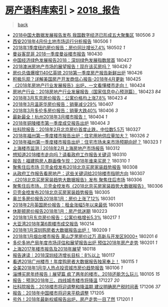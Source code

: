[房产语料库索引](../../README.md)  > [2018_报告](2018_报告.md)
====
> [back](../README.md)

- [2018中国大数据发展报告发布 我国数字经济已形成五大聚集区](http://jkwz.applinzi.com/ittc/7100010396914287623.html#2018%E4%B8%AD%E5%9B%BD%E5%A4%A7%E6%95%B0%E6%8D%AE%E5%8F%91%E5%B1%95%E6%8A%A5%E5%91%8A%E5%8F%91%E5%B8%83+%E6%88%91%E5%9B%BD%E6%95%B0%E5%AD%97%E7%BB%8F%E6%B5%8E%E5%B7%B2%E5%BD%A2%E6%88%90%E4%BA%94%E5%A4%A7%E8%81%9A%E9%9B%86%E5%8C%BA) 180506 *3* 
- [西安2018年4月份土地市场运行分析报告](http://jkwz.applinzi.com/ittc/7099924798438376464.html#%E8%A5%BF%E5%AE%892018%E5%B9%B44%E6%9C%88%E4%BB%BD%E5%9C%9F%E5%9C%B0%E5%B8%82%E5%9C%BA%E8%BF%90%E8%A1%8C%E5%88%86%E6%9E%90%E6%8A%A5%E5%91%8A) 180506 *1* 
- [2018年1季度纽约房价报告：房价同比增长7.4%](http://jkwz.applinzi.com/ittc/7098266129359438855.html#2018%E5%B9%B41%E5%AD%A3%E5%BA%A6%E7%BA%BD%E7%BA%A6%E6%88%BF%E4%BB%B7%E6%8A%A5%E5%91%8A%EF%BC%9A%E6%88%BF%E4%BB%B7%E5%90%8C%E6%AF%94%E5%A2%9E%E9%95%BF7.4%25) 180502 *1* 
- [曼谷客昆哥 2018一季度曼谷楼市报告](http://jkwz.applinzi.com/ittc/7097786980794631184.html#%E6%9B%BC%E8%B0%B7%E5%AE%A2%E6%98%86%E5%93%A5+2018%E4%B8%80%E5%AD%A3%E5%BA%A6%E6%9B%BC%E8%B0%B7%E6%A5%BC%E5%B8%82%E6%8A%A5%E5%91%8A) 180430  
- [中国经济绿色发展报告2018：深圳绿色发展指数居首](http://jkwz.applinzi.com/ittc/7096561696741262342.html#%E4%B8%AD%E5%9B%BD%E7%BB%8F%E6%B5%8E%E7%BB%BF%E8%89%B2%E5%8F%91%E5%B1%95%E6%8A%A5%E5%91%8A2018%EF%BC%9A%E6%B7%B1%E5%9C%B3%E7%BB%BF%E8%89%B2%E5%8F%91%E5%B1%95%E6%8C%87%E6%95%B0%E5%B1%85%E9%A6%96) 180427  
- [2018澳洲房地产市场的展望报告！现在该买房吗？](http://jkwz.applinzi.com/ittc/7096379049406628870.html#2018%E6%BE%B3%E6%B4%B2%E6%88%BF%E5%9C%B0%E4%BA%A7%E5%B8%82%E5%9C%BA%E7%9A%84%E5%B1%95%E6%9C%9B%E6%8A%A5%E5%91%8A%EF%BC%81%E7%8E%B0%E5%9C%A8%E8%AF%A5%E4%B9%B0%E6%88%BF%E5%90%97%EF%BC%9F) 180426 *2* 
- [房价总值爆增1140亿英镑 2018第一季度房产报告新鲜出炉](http://jkwz.applinzi.com/ittc/7096028236989596689.html#%E6%88%BF%E4%BB%B7%E6%80%BB%E5%80%BC%E7%88%86%E5%A2%9E1140%E4%BA%BF%E8%8B%B1%E9%95%91+2018%E7%AC%AC%E4%B8%80%E5%AD%A3%E5%BA%A6%E6%88%BF%E4%BA%A7%E6%8A%A5%E5%91%8A%E6%96%B0%E9%B2%9C%E5%87%BA%E7%82%89) 180426  
- [积极乐观？详解美国房产开发商信心报告-2018年4月更新](http://jkwz.applinzi.com/ittc/7096044242931811339.html#%E7%A7%AF%E6%9E%81%E4%B9%90%E8%A7%82%EF%BC%9F%E8%AF%A6%E8%A7%A3%E7%BE%8E%E5%9B%BD%E6%88%BF%E4%BA%A7%E5%BC%80%E5%8F%91%E5%95%86%E4%BF%A1%E5%BF%83%E6%8A%A5%E5%91%8A-2018%E5%B9%B44%E6%9C%88%E6%9B%B4%E6%96%B0) 180425  
- [《2018年房地产行业发展报告》出炉，一文看懂楼市走向！](http://jkwz.applinzi.com/ittc/7095687277466616848.html#%E3%80%8A2018%E5%B9%B4%E6%88%BF%E5%9C%B0%E4%BA%A7%E8%A1%8C%E4%B8%9A%E5%8F%91%E5%B1%95%E6%8A%A5%E5%91%8A%E3%80%8B%E5%87%BA%E7%82%89%EF%BC%8C%E4%B8%80%E6%96%87%E7%9C%8B%E6%87%82%E6%A5%BC%E5%B8%82%E8%B5%B0%E5%90%91%EF%BC%81) 180424  
- [房地产行业：2018房地产行业发展报告（国家信息中心预测篇）](http://jkwz.applinzi.com/ittc/7095174466353234961.html#%E6%88%BF%E5%9C%B0%E4%BA%A7%E8%A1%8C%E4%B8%9A%EF%BC%9A2018%E6%88%BF%E5%9C%B0%E4%BA%A7%E8%A1%8C%E4%B8%9A%E5%8F%91%E5%B1%95%E6%8A%A5%E5%91%8A%EF%BC%88%E5%9B%BD%E5%AE%B6%E4%BF%A1%E6%81%AF%E4%B8%AD%E5%BF%83%E9%A2%84%E6%B5%8B%E7%AF%87%EF%BC%89) 180423 *84* 
- [2018年3月东京房价报告：公寓价格均上涨7.8%](http://jkwz.applinzi.com/ittc/7094829599966102544.html#2018%E5%B9%B43%E6%9C%88%E4%B8%9C%E4%BA%AC%E6%88%BF%E4%BB%B7%E6%8A%A5%E5%91%8A%EF%BC%9A%E5%85%AC%E5%AF%93%E4%BB%B7%E6%A0%BC%E5%9D%87%E4%B8%8A%E6%B6%A87.8%25) 180423 *4* 
- [2018年3月温哥华房价报告：销量减少29%](http://jkwz.applinzi.com/ittc/7088964856416044042.html#2018%E5%B9%B43%E6%9C%88%E6%B8%A9%E5%93%A5%E5%8D%8E%E6%88%BF%E4%BB%B7%E6%8A%A5%E5%91%8A%EF%BC%9A%E9%94%80%E9%87%8F%E5%87%8F%E5%B0%9129%25) 180407  
- [2018年3月多伦多房价报告：销量大跌40%](http://jkwz.applinzi.com/ittc/7088623730282726417.html#2018%E5%B9%B43%E6%9C%88%E5%A4%9A%E4%BC%A6%E5%A4%9A%E6%88%BF%E4%BB%B7%E6%8A%A5%E5%91%8A%EF%BC%9A%E9%94%80%E9%87%8F%E5%A4%A7%E8%B7%8C40%25) 180406 *3* 
- [最新最全！杭州2018年3月楼市报告！](http://jkwz.applinzi.com/ittc/7088069947865695238.html#%E6%9C%80%E6%96%B0%E6%9C%80%E5%85%A8%EF%BC%81%E6%9D%AD%E5%B7%9E2018%E5%B9%B43%E6%9C%88%E6%A5%BC%E5%B8%82%E6%8A%A5%E5%91%8A%EF%BC%81) 180404 *1* 
- [2018年铜陵楼市第一季度成交报告出炉](http://jkwz.applinzi.com/ittc/7088040089810912262.html#2018%E5%B9%B4%E9%93%9C%E9%99%B5%E6%A5%BC%E5%B8%82%E7%AC%AC%E4%B8%80%E5%AD%A3%E5%BA%A6%E6%88%90%E4%BA%A4%E6%8A%A5%E5%91%8A%E5%87%BA%E7%82%89) 180404 *3* 
- [社科院报告：2018年2月北京房价首度止跌，中位数5.5万](http://jkwz.applinzi.com/ittc/7085161478602884113.html#%E7%A4%BE%E7%A7%91%E9%99%A2%E6%8A%A5%E5%91%8A%EF%BC%9A2018%E5%B9%B42%E6%9C%88%E5%8C%97%E4%BA%AC%E6%88%BF%E4%BB%B7%E9%A6%96%E5%BA%A6%E6%AD%A2%E8%B7%8C%EF%BC%8C%E4%B8%AD%E4%BD%8D%E6%95%B05.5%E4%B8%87) 180327  
- [2018年福州第一季度楼市报告出炉：住宅用地供应量加大？](http://jkwz.applinzi.com/ittc/7084790285974635526.html#2018%E5%B9%B4%E7%A6%8F%E5%B7%9E%E7%AC%AC%E4%B8%80%E5%AD%A3%E5%BA%A6%E6%A5%BC%E5%B8%82%E6%8A%A5%E5%91%8A%E5%87%BA%E7%82%89%EF%BC%9A%E4%BD%8F%E5%AE%85%E7%94%A8%E5%9C%B0%E4%BE%9B%E5%BA%94%E9%87%8F%E5%8A%A0%E5%A4%A7%EF%BC%9F) 180326 *2* 
- [2018年福州第一季度楼市报告出炉：住宅市场未来市场预期向好？](http://jkwz.applinzi.com/ittc/7083652940026086417.html#2018%E5%B9%B4%E7%A6%8F%E5%B7%9E%E7%AC%AC%E4%B8%80%E5%AD%A3%E5%BA%A6%E6%A5%BC%E5%B8%82%E6%8A%A5%E5%91%8A%E5%87%BA%E7%82%89%EF%BC%9A%E4%BD%8F%E5%AE%85%E5%B8%82%E5%9C%BA%E6%9C%AA%E6%9D%A5%E5%B8%82%E5%9C%BA%E9%A2%84%E6%9C%9F%E5%90%91%E5%A5%BD%EF%BC%9F) 180323 *1* 
- [上海楼市监测 | 2018年2月上海房地产市场报告](http://jkwz.applinzi.com/ittc/7079637142357935120.html#%E4%B8%8A%E6%B5%B7%E6%A5%BC%E5%B8%82%E7%9B%91%E6%B5%8B+%7C+2018%E5%B9%B42%E6%9C%88%E4%B8%8A%E6%B5%B7%E6%88%BF%E5%9C%B0%E4%BA%A7%E5%B8%82%E5%9C%BA%E6%8A%A5%E5%91%8A) 180312  
- [想知道2018楼市走向吗？请看政府工作报告关键词](http://jkwz.applinzi.com/ittc/7078750697506210826.html#%E6%83%B3%E7%9F%A5%E9%81%932018%E6%A5%BC%E5%B8%82%E8%B5%B0%E5%90%91%E5%90%97%EF%BC%9F%E8%AF%B7%E7%9C%8B%E6%94%BF%E5%BA%9C%E5%B7%A5%E4%BD%9C%E6%8A%A5%E5%91%8A%E5%85%B3%E9%94%AE%E8%AF%8D) 180310  
- [报告！福建购房人群画像乍现：2018年谁来买房？](http://jkwz.applinzi.com/ittc/7078629505696793606.html#%E6%8A%A5%E5%91%8A%EF%BC%81%E7%A6%8F%E5%BB%BA%E8%B4%AD%E6%88%BF%E4%BA%BA%E7%BE%A4%E7%94%BB%E5%83%8F%E4%B9%8D%E7%8E%B0%EF%BC%9A2018%E5%B9%B4%E8%B0%81%E6%9D%A5%E4%B9%B0%E6%88%BF%EF%BC%9F) 180310 *1* 
- [聚焦住后市场 贝壳金控发布2018北京买房家装趋势报告](http://jkwz.applinzi.com/ittc/7078164174960329735.html#%E8%81%9A%E7%84%A6%E4%BD%8F%E5%90%8E%E5%B8%82%E5%9C%BA+%E8%B4%9D%E5%A3%B3%E9%87%91%E6%8E%A7%E5%8F%91%E5%B8%832018%E5%8C%97%E4%BA%AC%E4%B9%B0%E6%88%BF%E5%AE%B6%E8%A3%85%E8%B6%8B%E5%8A%BF%E6%8A%A5%E5%91%8A) 180308  
- [从政府工作报告看房地产：这些关键词给2018楼市指明方向](http://jkwz.applinzi.com/ittc/7077650380848890896.html#%E4%BB%8E%E6%94%BF%E5%BA%9C%E5%B7%A5%E4%BD%9C%E6%8A%A5%E5%91%8A%E7%9C%8B%E6%88%BF%E5%9C%B0%E4%BA%A7%EF%BC%9A%E8%BF%99%E4%BA%9B%E5%85%B3%E9%94%AE%E8%AF%8D%E7%BB%992018%E6%A5%BC%E5%B8%82%E6%8C%87%E6%98%8E%E6%96%B9%E5%90%91) 180307  
- [《2018北京买房家装趋势大数据报告》发布 聚焦住后市场](http://jkwz.applinzi.com/ittc/7077419083631166474.html#%E3%80%8A2018%E5%8C%97%E4%BA%AC%E4%B9%B0%E6%88%BF%E5%AE%B6%E8%A3%85%E8%B6%8B%E5%8A%BF%E5%A4%A7%E6%95%B0%E6%8D%AE%E6%8A%A5%E5%91%8A%E3%80%8B%E5%8F%91%E5%B8%83+%E8%81%9A%E7%84%A6%E4%BD%8F%E5%90%8E%E5%B8%82%E5%9C%BA) 180306  
- [聚焦住后市场，贝壳金控发布《2018北京买房家装趋势大数据报告》](http://jkwz.applinzi.com/ittc/7077337062489719818.html#%E8%81%9A%E7%84%A6%E4%BD%8F%E5%90%8E%E5%B8%82%E5%9C%BA%EF%BC%8C%E8%B4%9D%E5%A3%B3%E9%87%91%E6%8E%A7%E5%8F%91%E5%B8%83%E3%80%8A2018%E5%8C%97%E4%BA%AC%E4%B9%B0%E6%88%BF%E5%AE%B6%E8%A3%85%E8%B6%8B%E5%8A%BF%E5%A4%A7%E6%95%B0%E6%8D%AE%E6%8A%A5%E5%91%8A%E3%80%8B) 180306  
- [贝壳金控发布2018北京买房家装趋势报告](http://jkwz.applinzi.com/ittc/7077084030581605386.html#%E8%B4%9D%E5%A3%B3%E9%87%91%E6%8E%A7%E5%8F%91%E5%B8%832018%E5%8C%97%E4%BA%AC%E4%B9%B0%E6%88%BF%E5%AE%B6%E8%A3%85%E8%B6%8B%E5%8A%BF%E6%8A%A5%E5%91%8A) 180305  
- [奥兰多房价报告2018年1月：房价上涨了12%](http://jkwz.applinzi.com/ittc/7075459459071869969.html#%E5%A5%A5%E5%85%B0%E5%A4%9A%E6%88%BF%E4%BB%B7%E6%8A%A5%E5%91%8A2018%E5%B9%B41%E6%9C%88%EF%BC%9A%E6%88%BF%E4%BB%B7%E4%B8%8A%E6%B6%A8%E4%BA%8612%25) 180301  
- [2018年2月英国房价报告：租金涨幅5年以来最低](http://jkwz.applinzi.com/ittc/7075455122304140295.html#2018%E5%B9%B42%E6%9C%88%E8%8B%B1%E5%9B%BD%E6%88%BF%E4%BB%B7%E6%8A%A5%E5%91%8A%EF%BC%9A%E7%A7%9F%E9%87%91%E6%B6%A8%E5%B9%855%E5%B9%B4%E4%BB%A5%E6%9D%A5%E6%9C%80%E4%BD%8E) 180301  
- [休斯顿房价报告2018年1月：房产低迷期](http://jkwz.applinzi.com/ittc/7073306186118333447.html#%E4%BC%91%E6%96%AF%E9%A1%BF%E6%88%BF%E4%BB%B7%E6%8A%A5%E5%91%8A2018%E5%B9%B41%E6%9C%88%EF%BC%9A%E6%88%BF%E4%BA%A7%E4%BD%8E%E8%BF%B7%E6%9C%9F) 180223  
- [2018年1月东京房价报告：公寓价格增长5.3%](http://jkwz.applinzi.com/ittc/7070799133898441738.html#2018%E5%B9%B41%E6%9C%88%E4%B8%9C%E4%BA%AC%E6%88%BF%E4%BB%B7%E6%8A%A5%E5%91%8A%EF%BC%9A%E5%85%AC%E5%AF%93%E4%BB%B7%E6%A0%BC%E5%A2%9E%E9%95%BF5.3%25) 180217 *1* 
- [大亚湾2018年第6周楼市成交报告](http://jkwz.applinzi.com/ittc/7069824543516787723.html#%E5%A4%A7%E4%BA%9A%E6%B9%BE2018%E5%B9%B4%E7%AC%AC6%E5%91%A8%E6%A5%BC%E5%B8%82%E6%88%90%E4%BA%A4%E6%8A%A5%E5%91%8A) 180214  
- [2018年1月深圳购房者大数据报告出炉！](http://jkwz.applinzi.com/ittc/7068115726953350155.html#2018%E5%B9%B41%E6%9C%88%E6%B7%B1%E5%9C%B3%E8%B4%AD%E6%88%BF%E8%80%85%E5%A4%A7%E6%95%B0%E6%8D%AE%E6%8A%A5%E5%91%8A%E5%87%BA%E7%82%89%EF%BC%81) 180209 *1* 
- [2018年1月烟台楼市报告 莱山芝罘房价过万 高新与开发区9000+](http://jkwz.applinzi.com/ittc/7065160487858078731.html#2018%E5%B9%B41%E6%9C%88%E7%83%9F%E5%8F%B0%E6%A5%BC%E5%B8%82%E6%8A%A5%E5%91%8A+%E8%8E%B1%E5%B1%B1%E8%8A%9D%E7%BD%98%E6%88%BF%E4%BB%B7%E8%BF%87%E4%B8%87+%E9%AB%98%E6%96%B0%E4%B8%8E%E5%BC%80%E5%8F%91%E5%8C%BA9000%2B) 180201 *6* 
- [多伦多地产局年度市场评估和展望报告出炉 预估2018年房产走势](http://jkwz.applinzi.com/ittc/7065158774619112465.html#%E5%A4%9A%E4%BC%A6%E5%A4%9A%E5%9C%B0%E4%BA%A7%E5%B1%80%E5%B9%B4%E5%BA%A6%E5%B8%82%E5%9C%BA%E8%AF%84%E4%BC%B0%E5%92%8C%E5%B1%95%E6%9C%9B%E6%8A%A5%E5%91%8A%E5%87%BA%E7%82%89+%E9%A2%84%E4%BC%B02018%E5%B9%B4%E6%88%BF%E4%BA%A7%E8%B5%B0%E5%8A%BF) 180201 *1* 
- [上海2017年楼市报告及2018年展望](http://jkwz.applinzi.com/ittc/7059962033447896070.html#%E4%B8%8A%E6%B5%B72017%E5%B9%B4%E6%A5%BC%E5%B8%82%E6%8A%A5%E5%91%8A%E5%8F%8A2018%E5%B9%B4%E5%B1%95%E6%9C%9B) 180118  
- [报告速读｜2018深圳经济增长目标：8%以上](http://jkwz.applinzi.com/ittc/7059519494035080209.html#%E6%8A%A5%E5%91%8A%E9%80%9F%E8%AF%BB%EF%BD%9C2018%E6%B7%B1%E5%9C%B3%E7%BB%8F%E6%B5%8E%E5%A2%9E%E9%95%BF%E7%9B%AE%E6%A0%87%EF%BC%9A8%25%E4%BB%A5%E4%B8%8A) 180117  
- [看透2018广州楼市！年度购房者大数据报告独家奉上！](http://jkwz.applinzi.com/ittc/7058889518281655307.html#%E7%9C%8B%E9%80%8F2018%E5%B9%BF%E5%B7%9E%E6%A5%BC%E5%B8%82%EF%BC%81%E5%B9%B4%E5%BA%A6%E8%B4%AD%E6%88%BF%E8%80%85%E5%A4%A7%E6%95%B0%E6%8D%AE%E6%8A%A5%E5%91%8A%E7%8B%AC%E5%AE%B6%E5%A5%89%E4%B8%8A%EF%BC%81) 180115 *1* 
- [全美2018年1月华人热点投资城市房价趋势报告](http://jkwz.applinzi.com/ittc/7055309705415492625.html#%E5%85%A8%E7%BE%8E2018%E5%B9%B41%E6%9C%88%E5%8D%8E%E4%BA%BA%E7%83%AD%E7%82%B9%E6%8A%95%E8%B5%84%E5%9F%8E%E5%B8%82%E6%88%BF%E4%BB%B7%E8%B6%8B%E5%8A%BF%E6%8A%A5%E5%91%8A) 180106 *1* 
- [淄博买房年终报告丨展望篇 疯了两年的楼市，2018还能怎么玩儿](http://jkwz.applinzi.com/ittc/7055122309965153296.html#%E6%B7%84%E5%8D%9A%E4%B9%B0%E6%88%BF%E5%B9%B4%E7%BB%88%E6%8A%A5%E5%91%8A%E4%B8%A8%E5%B1%95%E6%9C%9B%E7%AF%87+%E7%96%AF%E4%BA%86%E4%B8%A4%E5%B9%B4%E7%9A%84%E6%A5%BC%E5%B8%82%EF%BC%8C2018%E8%BF%98%E8%83%BD%E6%80%8E%E4%B9%88%E7%8E%A9%E5%84%BF) 180105 *15* 
- [报告：预测2018年三、四线城市楼市将降温](http://jkwz.applinzi.com/ittc/7051808107909350416.html#%E6%8A%A5%E5%91%8A%EF%BC%9A%E9%A2%84%E6%B5%8B2018%E5%B9%B4%E4%B8%89%E3%80%81%E5%9B%9B%E7%BA%BF%E5%9F%8E%E5%B8%82%E6%A5%BC%E5%B8%82%E5%B0%86%E9%99%8D%E6%B8%A9) 171227 *20* 
- [社科院报告：2018楼市将迎调整和降温期 建议明确房产税时间表](http://jkwz.applinzi.com/ittc/7043969286165496848.html#%E7%A4%BE%E7%A7%91%E9%99%A2%E6%8A%A5%E5%91%8A%EF%BC%9A2018%E6%A5%BC%E5%B8%82%E5%B0%86%E8%BF%8E%E8%B0%83%E6%95%B4%E5%92%8C%E9%99%8D%E6%B8%A9%E6%9C%9F+%E5%BB%BA%E8%AE%AE%E6%98%8E%E7%A1%AE%E6%88%BF%E4%BA%A7%E7%A8%8E%E6%97%B6%E9%97%B4%E8%A1%A8) 171206 *37* 
- [报告：2018年中国楼市将迎来平稳调整](http://jkwz.applinzi.com/ittc/7043680685628326929.html#%E6%8A%A5%E5%91%8A%EF%BC%9A2018%E5%B9%B4%E4%B8%AD%E5%9B%BD%E6%A5%BC%E5%B8%82%E5%B0%86%E8%BF%8E%E6%9D%A5%E5%B9%B3%E7%A8%B3%E8%B0%83%E6%95%B4) 171205  
- [号外！2018年最新权威报告出炉，房产走势一目了然](http://jkwz.applinzi.com/ittc/7042166181178377232.html#%E5%8F%B7%E5%A4%96%EF%BC%812018%E5%B9%B4%E6%9C%80%E6%96%B0%E6%9D%83%E5%A8%81%E6%8A%A5%E5%91%8A%E5%87%BA%E7%82%89%EF%BC%8C%E6%88%BF%E4%BA%A7%E8%B5%B0%E5%8A%BF%E4%B8%80%E7%9B%AE%E4%BA%86%E7%84%B6) 171201 *1* 
